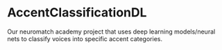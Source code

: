 # AccentClassificationDL
Our neuromatch academy project that uses deep learning models/neural nets to classify voices into specific accent categories.
